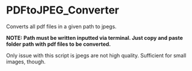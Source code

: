 # PDFtoJPEG_Converter

Converts all pdf files in a given path to jpegs.

**NOTE: Path must be written inputted via terminal. Just copy and paste folder path with pdf files to be converted.**

Only issue with this script is jpegs are not high quality. Sufficient for small images, though.
